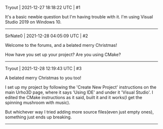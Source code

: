 Tryout | 2021-12-27 18:18:22 UTC | #1

It's a basic newbie question but I'm having trouble with it.
I'm using Visual Studio 2019 on Windows 10.

-------------------------

SirNate0 | 2021-12-28 04:05:09 UTC | #2

Welcome to the forums, and a belated merry Christmas!

How have you set up your project? Are you using CMake?

-------------------------

Tryout | 2021-12-28 12:19:43 UTC | #3

A belated merry Christmas to you too!

I set up my project by following the 'Create New Project' instructions on the main Urho3D page, where it says 'Using IDE' and under it 'Visual Studio'.
I edited the CMake instructions as it said, built it and it works(I get the spinning mushroom with music).

But whichever way I tried adding more source files(even just empty ones), something just ends up breaking.

-------------------------

